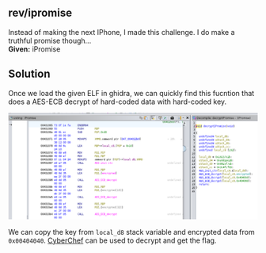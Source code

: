 ## rev/ipromise

Instead of making the next IPhone, I made this challenge. I do make a truthful promise though...  
**Given:** iPromise

## Solution

Once we load the given ELF in ghidra, we can quickly find this fucntion that does a AES-ECB decrypt of hard-coded data with hard-coded key.

![Decompiled function](ipromise-ghidra.png)

We can copy the key from `local_d8` stack variable and encrypted data from `0x00404040`. [CyberChef](https://gchq.github.io/CyberChef/) can be used to decrypt and get the flag.